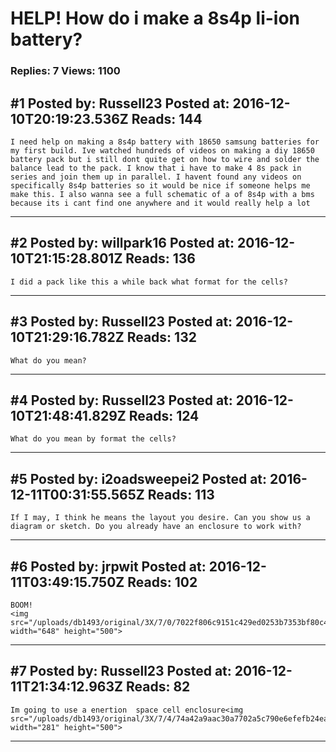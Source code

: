 # HELP! How do i make a 8s4p li-ion battery?

### Replies: 7 Views: 1100

## \#1 Posted by: Russell23 Posted at: 2016-12-10T20:19:23.536Z Reads: 144

```
I need help on making a 8s4p battery with 18650 samsung batteries for my first build. Ive watched hundreds of videos on making a diy 18650 battery pack but i still dont quite get on how to wire and solder the balance lead to the pack. I know that i have to make 4 8s pack in series and join them up in parallel. I havent found any videos on specifically 8s4p batteries so it would be nice if someone helps me make this. I also wanna see a full schematic of a of 8s4p with a bms because its i cant find one anywhere and it would really help a lot
```

---
## \#2 Posted by: willpark16 Posted at: 2016-12-10T21:15:28.801Z Reads: 136

```
I did a pack like this a while back what format for the cells?
```

---
## \#3 Posted by: Russell23 Posted at: 2016-12-10T21:29:16.782Z Reads: 132

```
What do you mean?
```

---
## \#4 Posted by: Russell23 Posted at: 2016-12-10T21:48:41.829Z Reads: 124

```
What do you mean by format the cells?
```

---
## \#5 Posted by: i2oadsweepei2 Posted at: 2016-12-11T00:31:55.565Z Reads: 113

```
If I may, I think he means the layout you desire. Can you show us a diagram or sketch. Do you already have an enclosure to work with?
```

---
## \#6 Posted by: jrpwit Posted at: 2016-12-11T03:49:15.750Z Reads: 102

```
BOOM!
<img src="/uploads/db1493/original/3X/7/0/7022f806c9151c429ed0253b7353bf80c4fa67ec.jpg" width="648" height="500">
```

---
## \#7 Posted by: Russell23 Posted at: 2016-12-11T21:34:12.963Z Reads: 82

```
Im going to use a enertion  space cell enclosure<img src="/uploads/db1493/original/3X/7/4/74a42a9aac30a7702a5c790e6efefb24ea9d7e5a.png" width="281" height="500">
```

---
